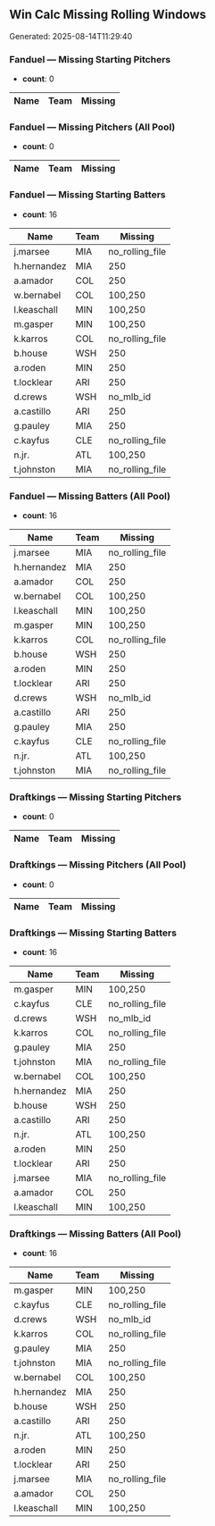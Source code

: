 ## Win Calc Missing Rolling Windows

Generated: 2025-08-14T11:29:40

### Fanduel — Missing Starting Pitchers

- **count**: 0

| Name | Team | Missing |
|---|---|---|

### Fanduel — Missing Pitchers (All Pool)

- **count**: 0

| Name | Team | Missing |
|---|---|---|

### Fanduel — Missing Starting Batters

- **count**: 16

| Name | Team | Missing |
|---|---|---|
| j.marsee | MIA | no_rolling_file |
| h.hernandez | MIA | 250 |
| a.amador | COL | 250 |
| w.bernabel | COL | 100,250 |
| l.keaschall | MIN | 100,250 |
| m.gasper | MIN | 100,250 |
| k.karros | COL | no_rolling_file |
| b.house | WSH | 250 |
| a.roden | MIN | 250 |
| t.locklear | ARI | 250 |
| d.crews | WSH | no_mlb_id |
| a.castillo | ARI | 250 |
| g.pauley | MIA | 250 |
| c.kayfus | CLE | no_rolling_file |
| n.jr. | ATL | 100,250 |
| t.johnston | MIA | no_rolling_file |

### Fanduel — Missing Batters (All Pool)

- **count**: 16

| Name | Team | Missing |
|---|---|---|
| j.marsee | MIA | no_rolling_file |
| h.hernandez | MIA | 250 |
| a.amador | COL | 250 |
| w.bernabel | COL | 100,250 |
| l.keaschall | MIN | 100,250 |
| m.gasper | MIN | 100,250 |
| k.karros | COL | no_rolling_file |
| b.house | WSH | 250 |
| a.roden | MIN | 250 |
| t.locklear | ARI | 250 |
| d.crews | WSH | no_mlb_id |
| a.castillo | ARI | 250 |
| g.pauley | MIA | 250 |
| c.kayfus | CLE | no_rolling_file |
| n.jr. | ATL | 100,250 |
| t.johnston | MIA | no_rolling_file |

### Draftkings — Missing Starting Pitchers

- **count**: 0

| Name | Team | Missing |
|---|---|---|

### Draftkings — Missing Pitchers (All Pool)

- **count**: 0

| Name | Team | Missing |
|---|---|---|

### Draftkings — Missing Starting Batters

- **count**: 16

| Name | Team | Missing |
|---|---|---|
| m.gasper | MIN | 100,250 |
| c.kayfus | CLE | no_rolling_file |
| d.crews | WSH | no_mlb_id |
| k.karros | COL | no_rolling_file |
| g.pauley | MIA | 250 |
| t.johnston | MIA | no_rolling_file |
| w.bernabel | COL | 100,250 |
| h.hernandez | MIA | 250 |
| b.house | WSH | 250 |
| a.castillo | ARI | 250 |
| n.jr. | ATL | 100,250 |
| a.roden | MIN | 250 |
| t.locklear | ARI | 250 |
| j.marsee | MIA | no_rolling_file |
| a.amador | COL | 250 |
| l.keaschall | MIN | 100,250 |

### Draftkings — Missing Batters (All Pool)

- **count**: 16

| Name | Team | Missing |
|---|---|---|
| m.gasper | MIN | 100,250 |
| c.kayfus | CLE | no_rolling_file |
| d.crews | WSH | no_mlb_id |
| k.karros | COL | no_rolling_file |
| g.pauley | MIA | 250 |
| t.johnston | MIA | no_rolling_file |
| w.bernabel | COL | 100,250 |
| h.hernandez | MIA | 250 |
| b.house | WSH | 250 |
| a.castillo | ARI | 250 |
| n.jr. | ATL | 100,250 |
| a.roden | MIN | 250 |
| t.locklear | ARI | 250 |
| j.marsee | MIA | no_rolling_file |
| a.amador | COL | 250 |
| l.keaschall | MIN | 100,250 |
